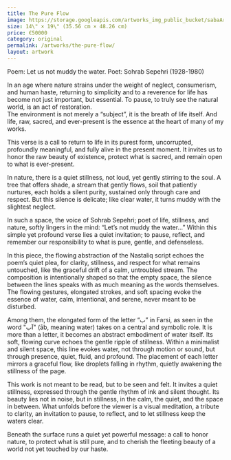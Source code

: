 ```yaml
---
title: The Pure Flow
image: https://storage.googleapis.com/artworks_img_public_bucket/sabaArtGallery/ThePureFlow/thumbnail/the-pure-flow-s-01.jpg
size: 14\" × 19\" (35.56 cm × 48.26 cm)
price: €50000
category: original
permalink: /artworks/the-pure-flow/
layout: artwork
---
```


Poem: Let us not muddy the water.
Poet: Sohrab Sepehri (1928-1980)

In an age where nature strains under the weight of neglect, consumerism, and human haste, returning to simplicity and to a reverence for life has become not just important, but essential. To pause, to truly see the natural world, is an act of restoration.  
The environment is not merely a “subject”, it is the breath of life itself. And life, raw, sacred, and ever-present is the essence at the heart of many of my works.

This verse is a call to return to life in its purest form, uncorrupted, profoundly meaningful, and fully alive in the present moment. It invites us to honor the raw beauty of existence, protect what is sacred, and remain open to what is ever-present. 

In nature, there is a quiet stillness, not loud, yet gently stirring to the soul.
A tree that offers shade, a stream that gently flows, soil that patiently nurtures, each holds a silent purity, sustained only through care and respect. But this silence is delicate; like clear water, it turns muddy with the slightest neglect.  

In such a space, the voice of Sohrab Sepehri; poet of life, stillness, and nature, softly lingers in the mind:
“Let’s not muddy the water...”
Within this simple yet profound verse lies a quiet invitation; to pause, reflect, and remember our responsibility to what is pure, gentle, and defenseless.

In this piece, the flowing abstraction of the Nastaliq script echoes the poem’s quiet plea, for clarity, stillness, and respect for what remains untouched, like the graceful drift of a calm, untroubled stream.
The composition is intentionally shaped so that the empty space, the silence between the lines speaks with as much meaning as the words themselves.
The flowing gestures, elongated strokes, and soft spacing evoke the essence of water, calm, intentional, and serene, never meant to be disturbed.

Among them, the elongated form of the letter “ب” in Farsi, as seen in the word "آب" (āb, meaning water) takes on a central and symbolic role. It is more than a letter, it becomes an abstract embodiment of water itself. Its soft, flowing curve echoes the gentle ripple of stillness. Within a minimalist and silent space, this line evokes water, not through motion or sound, but through presence, quiet, fluid, and profound.
The placement of each letter mirrors a graceful flow, like droplets falling in rhythm, quietly awakening the stillness of the page.

This work is not meant to be read, but to be seen and felt. It invites a quiet stillness, expressed through the gentle rhythm of ink and silent thought.
Its beauty lies not in noise, but in stillness, in the calm, the quiet, and the space in between. 
What unfolds before the viewer is a visual meditation, a tribute to clarity, an invitation to pause, to reflect, and to let stillness keep the waters clear. 

Beneath the surface runs a quiet yet powerful message: a call to honor nature, to protect what is still pure, and to cherish the fleeting beauty of a world not yet touched by our haste.
